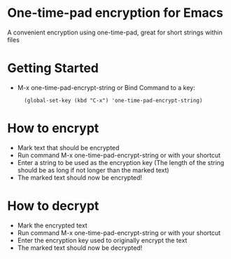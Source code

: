 # One-time-pad encryption for Emacs
A convenient encryption using one-time-pad, great for short strings within files

# Getting Started
* M-x one-time-pad-encrypt-string or Bind Command to a key:

        (global-set-key (kbd "C-x") 'one-time-pad-encrypt-string)

# How to encrypt
* Mark text that should be encrypted
* Run command M-x one-time-pad-encrypt-string or with your shortcut
* Enter a string to be used as the encryption key (The length of the string should be as long if not longer than the marked text)
* The marked text should now be encrypted!

# How to decrypt
* Mark the encrypted text
* Run command M-x one-time-pad-encrypt-string or with your shortcut
* Enter the encryption key used to originally encrypt the text
* The marked text should now be decrypted!
